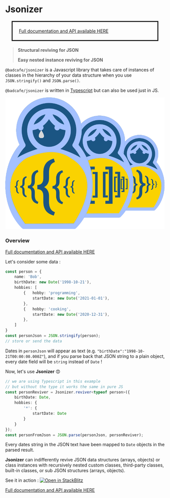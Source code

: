 # Jsonizer 

<div style='margin: 20px; padding: 20px; border: solid 3px'>
    <a href="http://badcafe.github.io/jsonizer">Full documentation and API available HERE</a>
</div>

> **Structural reviving for JSON**
>
> **Easy nested instance reviving for JSON**

`@badcafe/jsonizer` is a Javascript library  that takes care of instances of classes in the hierarchy of your data structure when you use `JSON.stringify()` and `JSON.parse()`.

`@badcafe/jsonizer` is written in [Typescript](https://www.typescriptlang.org/) but can also be used just in JS.

<p style='align: center'>
    <img src="docs/matryoshka.svg"/>
</p>

### Overview

<a href="http://badcafe.github.io/jsonizer">Full documentation and API available HERE</a>

Let's consider some data :

```typescript
const person = {
    name: 'Bob',
    birthDate: new Date('1998-10-21'),
    hobbies: [
        {   hobby: 'programming',
            startDate: new Date('2021-01-01'),
        },
        {   hobby: 'cooking',
            startDate: new Date('2020-12-31'),
        },
    ]
}
const personJson = JSON.stringify(person);
// store or send the data
```

Dates in `personJson` will appear as text (e.g. `"birthDate":"1998-10-21T00:00:00.000Z"`), and if you parse back that JSON string to a plain object, every date field will be `string` instead of `Date` !

Now, let's use **Jsonizer** 😍

```typescript
// we are using Typescript in this example
// but without the type it works the same in pure JS 
const personReviver = Jsonizer.reviver<typeof person>({
    birthDate: Date,
    hobbies: {
        '*': {
            startDate: Date
        }
    }
});
const personFromJson = JSON.parse(personJson, personReviver);
```

Every dates string in the JSON text have been mapped to `Date` objects in the parsed result.

**Jsonizer** can indifferently revive JSON data structures (arrays, objects) or class instances with recursively nested custom classes, third-party classes, built-in classes, or sub JSON structures (arrays, objects).

See it in action : [![Open in StackBlitz](https://developer.stackblitz.com/img/open_in_stackblitz.svg)](https://stackblitz.com/edit/typescript-jsonizer-class-example?file=index.ts)

<a href="http://badcafe.github.io/jsonizer">Full documentation and API available HERE</a>
